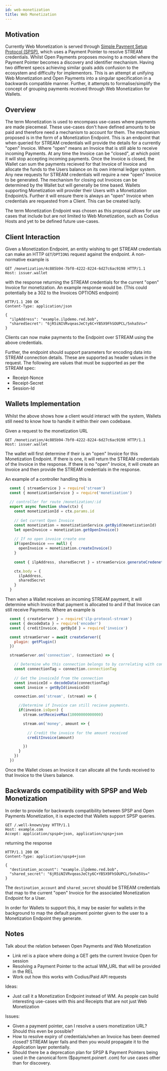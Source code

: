 ```yaml
---
id: web-monetization
title: Web Monetization
---
```


## Motivation
Currently Web Monetization is served through 
[Simple Payment Setup Protocol (SPSP)](https://interledger.org/rfcs/0009-simple-payment-setup-protocol/), which uses
a Payment Pointer to resolve STREAM credentials. Whilst Open Payments proposes moving to a model where the Payment
Pointer becomes a discovery and identifier mechanism. Having two different specs achieving similar goals adds
confusion to the ecosystem and difficulty for implementors. This is an attempt at unifying Web Monetization and Open
Payments into a singular specification in a backwards compatible manner. Further, it
attempts to formalise/simplify the concept of grouping payments received through Web Monetization for Wallets.

## Overview
The term Monetization is used to encompass use-cases where payments are made piecemeal. These use-cases don't have
defined amounts to be paid and therefore need a mechanism to account for them. The mechanism
proposed is in the form of a Monetization Endpoint. This is an endpoint that when queried for STREAM
credentials will provide the details for a currently "open" Invoice. Where "open" means an Invoice that is still
able to receive incoming Payments. At any time the Invoice can be "closed", at which point it will stop
accepting incoming payments. Once the Invoice is closed, the Wallet can sum the payments recieved for that Invoice of
Invoice and allocate the funds to the Users balance on its own internal ledger system. Any new requests for STREAM
credentials will require a new "open" Invoice to be generated. The mechanism for closing out Invoices can be determined 
by the Wallet but will generally be time based. Wallets supporting Monetization will provider their Users with a
Monetization Endpoint/s. Further it will ensure there is always an "open" Invoice when credentials are requested from
a Client. This can be created lazily.

The term Monetization Endpoint was chosen as this proposal allows for use cases that include but are not limited
to Web Monetization, such as Codius Hosts and yet to be defined future use-cases.

## Client Interaction

Given a Monetization Endpoint, an entity wishing to get STREAM credentials can make an HTTP `GET`/`OPTIONS` request
against the endpoint. A non-normative example is

```http request
GET /monetization/4c885b94-7bf0-4222-8224-6d27c6ac9198 HTTP/1.1
Host: issuer.wallet
```

with the response returning the STREAM credentials for the current "open" Invoice for monetization. An example
response would be. (This could potentially be a 302 to the Invoices OPTIONS endpoint)

```http request
HTTP/1.1 200 OK
Content-Type: application/json

{
  "ilpAddress": "example.ilpdemo.red.bob",
  "sharedSecret": "6jR5iNIVRvqeasJeCty6C+YB5X9FhSOUPCL/5nha5Vs="
}
```

Clients can now make payments to the Endpoint over STREAM using the above credentials.

Further, the endpoint should support parameters for encoding data into STREAM connection details. These are supported
as header values in the request. The following are values that must be supported as per the STREAM spec:
* Receipt-Nonce
* Receipt-Secret
* Session-Id

## Wallets Implementation
Whilst the above shows how a client would interact with the system, Wallets still need to know how to handle it
within their own codebase.

Given a request to the monetization URL

```http request
GET /monetization/4c885b94-7bf0-4222-8224-6d27c6ac9198 HTTP/1.1
Host: issuer.wallet
```

The wallet will first determine if their is an "open" Invoice for this Monetization Endpoint. If there is one, it
will return the STREAM credentials of the Invoice in the response. If there is no "open" Invoice, it will create an
Invoice and then provide the STREAM credentials in the response.

An example of a controller handling this is

```javascript
  const { streamService } = require('stream')
  const { monetizationService } = require('monetization')
  
  // controller for route /monetization/:id
  export async function show(ctx) {
    const monetizationId = ctx.params.id
    
    // Get current Open Invoice
    const monetization = monetizationService.getByid(monetizationId)
    let openInvoice = monetization.getOpenInvoice()
    
    // If no open invoice create one
    if(openInvoice === null) {
      openInvoice = monetization.createInvoice()
    }
    
    const { ilpAddress, sharedSecret } = streamService.generateCredenetials(openInvoice.id)

    ctx.body = {
      ilpAddress,
      sharedSecret
    }
  }
```

Then when a Wallet receives an incoming STREAM payment, it will determine which Invoice that payment is allocated to and
if that Invoice can still receive Payments. Where an example is

```javascript
  const { createServer } = require('ilp-protocol-stream')
  const { decodeData } = require('encoder') 
  const { creditInvoice, getById } = require('invoice')

  const streamServer = await createServer({
    plugin: getPlugin()
  })

  streamServer.on('connection', (connection) => {

    // Determine who this connection belongs to by correlating with connectionTag
    const connectionTag = connection.connectionTag
    
    // Get the invoiceId from the connection
    const invoiceId = decodeData(connectionTag)
    const invoice = getById(invoiceId)

    connection.on('stream', (stream) => {

      //Determine if Invoice can still recieve payments.
      if(invoice.isOpen) {
        stream.setReceiveMax(10000000000000)

        stream.on('money', amount => {
        
          // Credit the invoice for the amount received
          creditInvoice(amount)

        })
      }
    })
  })
```

Once the Wallet closes an Invoice it can allocate all the funds received to that Invoice to the Users
balance.

## Backwards compatibility with SPSP and Web Monetization

In order to provide for backwards compatibility between SPSP and Open Payments Monetization, it is expected that Wallets
support SPSP queries.

```http request
GET /.well-known/pay HTTP/1.1
Host: example.com
Accept: application/spsp4+json, application/spsp+json
```

returning the response

```http request
HTTP/1.1 200 OK
Content-Type: application/spsp4+json

{
  "destination_account": "example.ilpdemo.red.bob",
  "shared_secret": "6jR5iNIVRvqeasJeCty6C+YB5X9FhSOUPCL/5nha5Vs="
}
```

The `destination_account` and `shared_secret` should be STREAM credentials that map to the current "open" Invoice for
the associated Monetization Endpoint for a User. 

In order for Wallets to support this, it may be easier for wallets in the background to map the default payment
pointer given to the user to a Monetization Endpoint they generate.

<!--
## Proxying Monetization Requests

For certain use-cases, the User may want the ability for a third-party to verify payments etc. An example is Cinnamon
where a user would provide Cinnamon with a Monetization Endpoint.
-->

## Notes
Talk about the relation between Open Payments and Web Monetization
* Link rel is a place where doing a GET gets the current Invoice Open for session
* Resolving a Payment Pointer to the actual WM_URL that will be provided in the REL
* Work out how this works with Codius/Paid API requests

Ideas:
* Just call it a Monetization Endpoint instead of WM. As people can build interesting use-cases with this and
Receipts that are not just Web Monetization

Issues:
* Given a payment pointer, can I resolve a users monetization URL? Should this even be possible?
* How to resolve expiry of credentials/when an Invoice has been deemed closed? STREAM layer fails and then you would
 propagate it to the Application layer potentially.
* Should there be a deprecation plan for SPSP & Payment Pointers being used in the canonical form ($payment.poinert
.com) for use cases other than for discovery.
